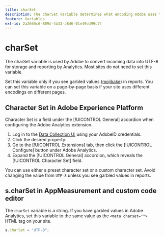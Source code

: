 ```yaml
---
title: charSet
description: The charSet variable determines what encoding Adobe uses to parse your image request.
feature: Variables
exl-id: 2a2660c6-809d-4b33-a846-01e49dd99c7f
---
```

# charSet

The charSet variable is used by Adobe to convert incoming data into UTF-8 for storage and reporting by Analytics. Most sites do not need to set this variable.

Set this variable only if you see garbled values ([mojibake](https://en.wikipedia.org/wiki/Mojibake)) in reports. You can set this variable on a page-by-page basis if your site uses different encodings on different pages.

## Character Set in Adobe Experience Platform

Character Set is a field under the [!UICONTROL General] accordion when configuring the Adobe Analytics extension.

1. Log in to the [Data Collection UI](https://experience.adobe.com/data-collection) using your AdobeID credentials.
1. Click the desired property.
1. Go to the [!UICONTROL Extensions] tab, then click the [!UICONTROL Configure] button under Adobe Analytics.
1. Expand the [!UICONTROL General] accordion, which reveals the [!UICONTROL Character Set] field.

You can use either a preset character set or a custom character set. Avoid changing the value from `UTF-8` unless you see garbled values in reports.

## s.charSet in AppMeasurement and custom code editor

The `charSet` variable is a string. If you have garbled values in Adobe Analytics, set this variable to the same value as the `<meta charset="">` HTML tag on your site.

```js
s.charSet = "UTF-8";
```
